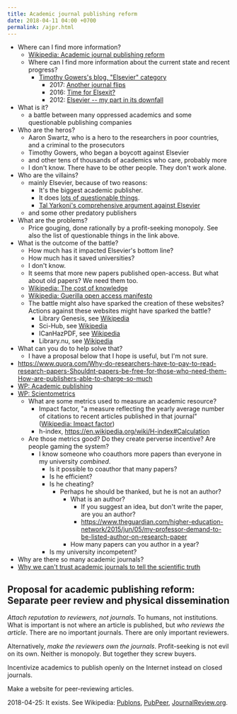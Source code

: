 ```yaml
---
title: Academic journal publishing reform
date: 2018-04-11 04:00 +0700
permalink: /ajpr.html
---
```


- Where can I find more information?
    - [Wikipedia: Academic journal publishing reform](https://en.m.wikipedia.org/wiki/Academic_journal_publishing_reform)
    - Where can I find more information about the current state and recent progress?
        - [Timothy Gowers's blog, "Elsevier" category](https://gowers.wordpress.com/category/elsevier/)
            - 2017: [Another journal flips](https://gowers.wordpress.com/2017/07/27/another-journal-flips/)
            - 2016: [Time for Elsexit?](https://gowers.wordpress.com/2016/11/29/time-for-elsexit/)
            - 2012: [Elsevier -- my part in its downfall](https://gowers.wordpress.com/2012/01/21/elsevier-my-part-in-its-downfall/)
- What is it?
    - a battle between many oppressed academics and some questionable publishing companies
- Who are the heros?
    - Aaron Swartz, who is a hero to the researchers in poor countries, and a criminal to the prosecutors
    - Timothy Gowers, who began a boycott against Elsevier
    - and other tens of thousands of academics who care, probably more
    - I don't know. There have to be other people. They don't work alone.
- Who are the villains?
    - mainly Elsevier, because of two reasons:
        - It's the biggest academic publisher.
        - It does [lots of questionable things](https://en.wikipedia.org/wiki/Elsevier#Criticism_and_controversies).
        - [Tal Yarkoni's comprehensive argument against Elsevier](https://www.talyarkoni.org/blog/2016/12/12/why-i-still-wont-review-for-or-publish-with-elsevier-and-think-you-shouldnt-either/)
    - and some other predatory publishers
- What are the problems?
    - Price gouging, done rationally by a profit-seeking monopoly.
    See also the list of questionable things in the link above.
- What is the outcome of the battle?
    - How much has it impacted Elsevier's bottom line?
    - How much has it saved universities?
    - I don't know.
    - It seems that more new papers published open-access. But what about old papers? We need them too.
    - [Wikipedia: The cost of knowledge](https://en.wikipedia.org/wiki/The_Cost_of_Knowledge)
    - [Wikipedia: Guerilla open access manifesto](https://en.wikisource.org/wiki/Guerilla_Open_Access_Manifesto)
    - The battle might also have sparked the creation of these websites?
    Actions against these websites might have sparked the battle?
        - Library Genesis, see [Wikipedia](https://en.wikipedia.org/wiki/Library_Genesis)
        - Sci-Hub, see [Wikipedia](https://en.wikipedia.org/wiki/Sci-Hub)
        - ICanHazPDF, see [Wikipedia](https://en.wikipedia.org/wiki/ICanHazPDF)
        - Library.nu, see [Wikipedia](https://en.wikipedia.org/wiki/Library.nu)
- What can you do to help solve that?
    - I have a proposal below that I hope is useful, but I'm not sure.
- https://www.quora.com/Why-do-researchers-have-to-pay-to-read-research-papers-Shouldnt-papers-be-free-for-those-who-need-them-How-are-publishers-able-to-charge-so-much
- [WP: Academic publishing](https://en.wikipedia.org/wiki/Academic_publishing)
- [WP: Scientometrics](https://en.wikipedia.org/wiki/Scientometrics)
    - What are some metrics used to measure an academic resource?
        - Impact factor, "a measure reflecting the yearly average number of citations to recent articles published in that journal" ([Wikipedia: Impact factor](https://en.wikipedia.org/wiki/Impact_factor))
        - h-index, https://en.wikipedia.org/wiki/H-index#Calculation
    - Are those metrics good? Do they create perverse incentive? Are people gaming the system?
        - I know someone who coauthors more papers than everyone in my university *combined*.
            - Is it possible to coauthor that many papers?
            - Is he efficient?
            - Is he cheating?
                - Perhaps he should be thanked, but he is not an author?
                    - What is an author?
                        - If you suggest an idea, but don't write the paper, are you an author?
                        - https://www.theguardian.com/higher-education-network/2015/jun/05/my-professor-demand-to-be-listed-author-on-research-paper
                    - How many papers can you author in a year?
            - Is my university incompetent?
- Why are there so many academic journals?
- [Why we can't trust academic journals to tell the scientific truth](https://www.theguardian.com/higher-education-network/2017/jun/06/why-we-cant-trust-academic-journals-to-tell-the-scientific-truth)

## Proposal for academic publishing reform: Separate peer review and physical dissemination

*Attach reputation to reviewers, not journals.*
To humans, not institutions.
What is important is not where an article is published,
but *who reviews the article*.
There are no important journals.
There are only important reviewers.

Alternatively, *make the reviewers own the journals*.
Profit-seeking is not evil on its own.
Neither is monopoly.
But together they screw buyers.

Incentivize academics to publish openly on the Internet instead on closed journals.

Make a website for peer-reviewing articles.

2018-04-25: It exists. See Wikipedia:
[Publons](https://en.wikipedia.org/wiki/Publons),
[PubPeer](https://en.wikipedia.org/wiki/PubPeer),
[JournalReview.org](https://en.wikipedia.org/wiki/JournalReview.org).
